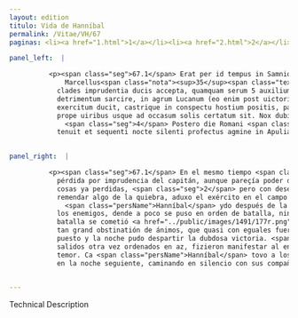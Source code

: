 ```yaml
---
layout: edition
titulo: Vida de Hanníbal
permalink: /Vitae/VH/67
paginas: <li><a href="1.html">1</a></li><li><a href="2.html">2</a></li><li><a href="3.html">3</a></li><li><a href="4.html">4</a></li><li><a href="5.html">5</a></li><li><a href="6.html">6</a></li><li><a href="7.html">7</a></li><li><a href="8.html">8</a></li><li><a href="9.html">9</a></li><li><a href="10.html">10</a></li><li><a href="11.html">11</a></li><li><a href="12.html">12</a></li><li><a href="13.html">13</a></li><li><a href="14.html">14</a></li><li><a href="15.html">15</a></li><li><a href="16.html">16</a></li><li><a href="17.html">17</a></li><li><a href="18.html">18</a></li><li><a href="19.html">19</a></li><li><a href="20.html">20</a></li><li><a href="21.html">21</a></li><li><a href="22.html">22</a></li><li><a href="23.html">23</a></li><li><a href="24.html">24</a></li><li><a href="25.html">25</a></li><li><a href="26.html">26</a></li><li><a href="27.html">27</a></li><li><a href="28.html">28</a></li><li><a href="29.html">29</a></li><li><a href="30.html">30</a></li><li><a href="31.html">31</a></li><li><a href="32.html">32</a></li><li><a href="33.html">33</a></li><li><a href="34.html">34</a></li><li><a href="35.html">35</a></li><li><a href="36.html">36</a></li><li><a href="37.html">37</a></li><li><a href="38.html">38</a></li><li><a href="39.html">39</a></li><li><a href="40.html">40</a></li><li><a href="41.html">41</a></li><li><a href="42.html">42</a></li><li><a href="43.html">43</a></li><li><a href="44.html">44</a></li><li><a href="45.html">45</a></li><li><a href="46.html">46</a></li><li><a href="47.html">47</a></li><li><a href="48.html">48</a></li><li><a href="49.html">49</a></li><li><a href="50.html">50</a></li><li><a href="51.html">51</a></li><li><a href="52.html">52</a></li><li><a href="53.html">53</a></li><li><a href="54.html">54</a></li><li><a href="55.html">55</a></li><li><a href="56.html">56</a></li><li><a href="57.html">57</a></li><li><a href="58.html">58</a></li><li><a href="59.html">59</a></li><li><a href="60.html">60</a></li><li><a href="61.html">61</a></li><li><a href="62.html">62</a></li><li><a href="63.html">63</a></li><li><a href="64.html">64</a></li><li><a href="65.html">65</a></li><li><a href="66.html">66</a></li><li><a href="67.html">67</a></li><li><a href="68.html">68</a></li><li><a href="69.html">69</a></li><li><a href="70.html">70</a></li><li><a href="71.html">71</a></li><li><a href="72.html">72</a></li><li><a href="73.html">73</a></li><li><a href="74.html">74</a></li><li><a href="75.html">75</a></li><li><a href="76.html">76</a></li><li><a href="77.html">77</a></li><li><a href="78.html">78</a></li><li><a href="79.html">79</a></li><li><a href="80.html">80</a></li><li><a href="81.html">81</a></li><li><a href="82.html">82</a></li><li><a href="83.html">83</a></li><li><a href="84.html">84</a></li><li><a href="85.html">85</a></li><li><a href="86.html">86</a></li><li><a href="87.html">87</a></li><li><a href="88.html">88</a></li><li><a href="89.html">89</a></li><li><a href="90.html">90</a></li><li><a href="91.html">91</a></li><li><a href="92.html">92</a></li><li><a href="93.html">93</a></li><li><a href="94.html">94</a></li><li><a href="95.html">95</a></li><li><a href="96.html">96</a></li>

panel_left:  |

          <p><span class="seg">67.1</span> Erat per id tempus in Samnio
              Marcellus<span class="nota"><sup>35</sup><span class="texto_nota">Plutarco, Marc. XXIV.</span></span> consul, quo cum esset nuntiata
            clades imprudentia ducis accepta, quamquam serum 5 auxilium <span class="tooltip">perditis<span class="tooltiptext">perreditis <span class="siglas">U</span> </span></span> rebus allaturus uidebatur, <span class="seg">2</span> tamen cupiens quod proximum auxilio erat,
            detrimentum sarcire, in agrum Lucanum (eo enim post uictoriam se receperat Hannibal)
            exercitum ducit, castrique in conspectu hostium positis, paulopost in aciem descendit, <span class="tooltip">nec Poeni dimicationem sibi fugiendam putant<span class="tooltiptext"><span class="om"><i>om. </i></span> <span class="siglas">P</span> </span></span>. <span class="seg">3</span> Praelium extemplo committitur tanta obstinatione animorum, ut equis
            prope uiribus usque ad occasum solis certatum sit. Nox dubiae pugnae finem fecit.
              <span class="seg">4</span> Postero die Romani <span class="tooltip">iterum in aciem<span class="tooltiptext">in aciem iterum <span class="siglas">M</span> </span></span> exeuntes timoris confessionem expresserunt hosti. Hannibal enim suos intra uallum
            tenuit et sequenti nocte silenti profectus agmine in Apuliam uenit.</p>
        

panel_right:  |

          <p><span class="seg">67.1</span> En el mesmo tiempo <span class="tooltip">el<span class="tooltiptext">e  </span></span> cónsul Marcelo estava en Samnio y, quando supo averse reçebido aquella grand
            pérdida por imprudencia del capitán, aunque pareçía poder dar tardío el soccorro a las
            cosas ya perdidas, <span class="seg">2</span> pero con deseo que si se acercasse la ayuda, sería
            remendar algo de la quiebra, aduxo el exército en el campo Lucano, do era
              <span class="persName">Hanníbal</span> ydo después de la victoria; y, puesto su real a vista de
            los enemigos, dende a poco se puso en orden de batalla, nin pensaron los carthagineses que deviessen fuyr la pelea. <span class="seg">3</span> Assí que la
            batalla se cometió <a href="../public/images/1491/177r.png" target="new"><img class="facs" src="https://alfonsodepalencia.github.io/Vitae/public/images/facs_icon.jpg"/></a>[177r,a] luego con
            tan grand obstinatión de ánimos, que quasi con eguales fuerças pelearon fasta el sol
            puesto y la noche pudo despartir la dubdosa victoria. <span class="seg">4</span> Otro día los romanos,
            salidos otra vez ordenados en az, fizieron manifestar al enemigo la confessión del
            temor. Ca <span class="persName">Hanníbal</span> tovo a los suyos dentro del fossado de su real y
            en la noche seguiente, caminando en silencio con sus compañas, vino en Apulia.</p>
        

---
```


Technical Description 